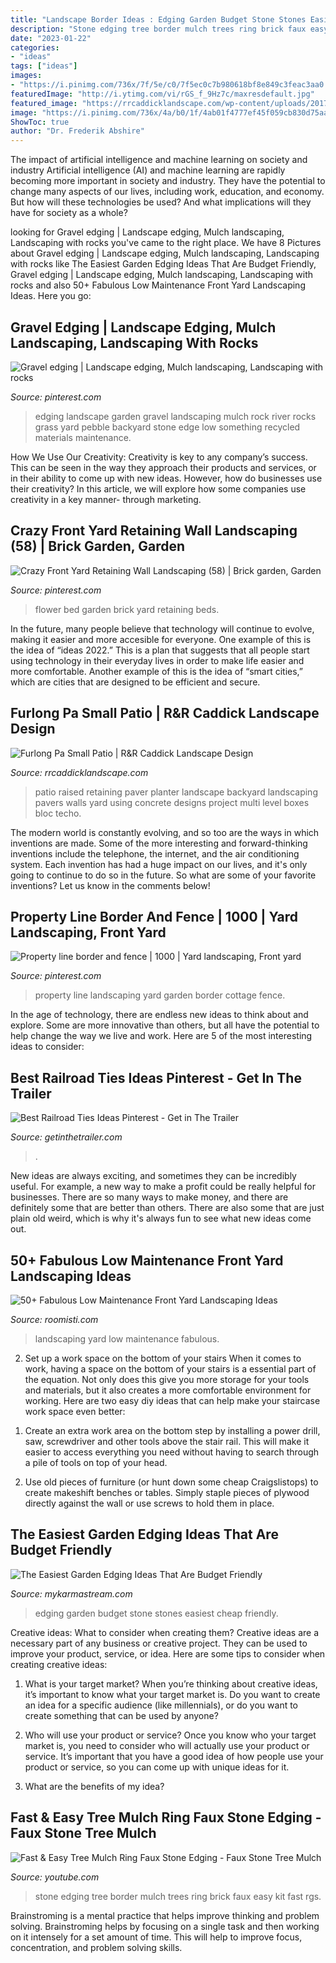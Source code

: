 ```yaml
---
title: "Landscape Border Ideas : Edging Garden Budget Stone Stones Easiest Cheap Friendly"
description: "Stone edging tree border mulch trees ring brick faux easy kit fast rgs"
date: "2023-01-22"
categories:
- "ideas"
tags: ["ideas"]
images:
- "https://i.pinimg.com/736x/7f/5e/c0/7f5ec0c7b980618bf8e849c3feac3aa0.jpg"
featuredImage: "http://i.ytimg.com/vi/rGS_f_9Hz7c/maxresdefault.jpg"
featured_image: "https://rrcaddicklandscape.com/wp-content/uploads/2017/02/raised-patio-with-pavers-web.jpg"
image: "https://i.pinimg.com/736x/4a/b0/1f/4ab01f4777ef45f059cb830d75aa99c7--pebble-garden-garden-edging.jpg"
ShowToc: true
author: "Dr. Frederik Abshire"
---
```



The impact of artificial intelligence and machine learning on society and industry
Artificial intelligence (AI) and machine learning are rapidly becoming more important in society and industry. They have the potential to change many aspects of our lives, including work, education, and economy. But how will these technologies be used? And what implications will they have for society as a whole?

	

		
looking for Gravel edging | Landscape edging, Mulch landscaping, Landscaping with rocks you've came to the right place. We have 8 Pictures about Gravel edging | Landscape edging, Mulch landscaping, Landscaping with rocks like The Easiest Garden Edging Ideas That Are Budget Friendly, Gravel edging | Landscape edging, Mulch landscaping, Landscaping with rocks and also 50+ Fabulous Low Maintenance Front Yard Landscaping Ideas. Here you go:
		
    
## Gravel Edging | Landscape Edging, Mulch Landscaping, Landscaping With Rocks

<img loading=lazy src="https://i.pinimg.com/736x/4a/b0/1f/4ab01f4777ef45f059cb830d75aa99c7--pebble-garden-garden-edging.jpg" onerror="this.onerror=null;this.src='https://tse1.mm.bing.net/th?id=OIP.QLkYpD0evviOtWyFfrg-BQHaDZ&amp;pid=15.1';" alt="Gravel edging | Landscape edging, Mulch landscaping, Landscaping with rocks">

_Source: pinterest.com_

>edging landscape garden gravel landscaping mulch rock river rocks grass yard pebble backyard stone edge low something recycled materials maintenance. 

	

How We Use Our Creativity:
Creativity is key to any company’s success. This can be seen in the way they approach their products and services, or in their ability to come up with new ideas. However, how do businesses use their creativity? In this article, we will explore how some companies use creativity in a key manner- through marketing.

    
## Crazy Front Yard Retaining Wall Landscaping (58) | Brick Garden, Garden

<img loading=lazy src="https://i.pinimg.com/736x/9d/8e/90/9d8e9014ed77d5a68f5bd04492af2e91.jpg" onerror="this.onerror=null;this.src='https://tse4.mm.bing.net/th?id=OIP.pUhHwqeE3Dwgir8wLRrTMAHaLE&amp;pid=15.1';" alt="Crazy Front Yard Retaining Wall Landscaping (58) | Brick garden, Garden">

_Source: pinterest.com_

>flower bed garden brick yard retaining beds. 

	

In the future, many people believe that technology will continue to evolve, making it easier and more accesible for everyone. One example of this is the idea of “ideas 2022.” This is a plan that suggests that all people start using technology in their everyday lives in order to make life easier and more comfortable. Another example of this is the idea of “smart cities,” which are cities that are designed to be efficient and secure.

    
## Furlong Pa Small Patio | R&amp;R Caddick Landscape Design

<img loading=lazy src="https://rrcaddicklandscape.com/wp-content/uploads/2017/02/raised-patio-with-pavers-web.jpg" onerror="this.onerror=null;this.src='https://tse1.mm.bing.net/th?id=OIP.uviF3gj6CLhoiCdjz1QZrQHaE8&amp;pid=15.1';" alt="Furlong Pa Small Patio | R&amp;R Caddick Landscape Design">

_Source: rrcaddicklandscape.com_

>patio raised retaining paver planter landscape backyard landscaping pavers walls yard using concrete designs project multi level boxes bloc techo. 

	

The modern world is constantly evolving, and so too are the ways in which inventions are made. Some of the more interesting and forward-thinking inventions include the telephone, the internet, and the air conditioning system. Each invention has had a huge impact on our lives, and it's only going to continue to do so in the future. So what are some of your favorite inventions? Let us know in the comments below!

    
## Property Line Border And Fence | 1000 | Yard Landscaping, Front Yard

<img loading=lazy src="https://i.pinimg.com/736x/7f/5e/c0/7f5ec0c7b980618bf8e849c3feac3aa0.jpg" onerror="this.onerror=null;this.src='https://tse1.mm.bing.net/th?id=OIP.XBpvC4nh6M3KNr38Mm8OaAHaJ3&amp;pid=15.1';" alt="Property line border and fence | 1000 | Yard landscaping, Front yard">

_Source: pinterest.com_

>property line landscaping yard garden border cottage fence. 

	

In the age of technology, there are endless new ideas to think about and explore. Some are more innovative than others, but all have the potential to help change the way we live and work. Here are 5 of the most interesting ideas to consider: 

    
## Best Railroad Ties Ideas Pinterest - Get In The Trailer

<img loading=lazy src="https://cdn.getinthetrailer.com/wp-content/uploads/best-railroad-ties-ideas-pinterest_241124-840x450.jpg" onerror="this.onerror=null;this.src='https://tse4.mm.bing.net/th?id=OIP.mjsphPH7LStgvs_LOpckQgHaD9&amp;pid=15.1';" alt="Best Railroad Ties Ideas Pinterest - Get in The Trailer">

_Source: getinthetrailer.com_

>. 

	

New ideas are always exciting, and sometimes they can be incredibly useful. For example, a new way to make a profit could be really helpful for businesses. There are so many ways to make money, and there are definitely some that are better than others. There are also some that are just plain old weird, which is why it's always fun to see what new ideas come out.

    
## 50+ Fabulous Low Maintenance Front Yard Landscaping Ideas

<img loading=lazy src="https://roomisti.com/wp-content/uploads/2019/02/50-Fabulous-Low-Maintenance-Front-Yard-Landscaping-Ideas-9.jpg" onerror="this.onerror=null;this.src='https://tse3.mm.bing.net/th?id=OIP.rhm4uVssDncixrZsdFaN2AHaLH&amp;pid=15.1';" alt="50+ Fabulous Low Maintenance Front Yard Landscaping Ideas">

_Source: roomisti.com_

>landscaping yard low maintenance fabulous. 

	

2) Set up a work space on the bottom of your stairs
When it comes to work, having a space on the bottom of your stairs is a essential part of the equation. Not only does this give you more storage for your tools and materials, but it also creates a more comfortable environment for working. Here are two easy diy ideas that can help make your staircase work space even better:
1. Create an extra work area on the bottom step by installing a power drill, saw, screwdriver and other tools above the stair rail. This will make it easier to access everything you need without having to search through a pile of tools on top of your head.

2. Use old pieces of furniture (or hunt down some cheap Craigslistops) to create makeshift benches or tables. Simply staple pieces of plywood directly against the wall or use screws to hold them in place.

    
## The Easiest Garden Edging Ideas That Are Budget Friendly

<img loading=lazy src="https://mykarmastream.com/wp-content/uploads/2017/06/Garden-Edging-Ideas-8.jpg" onerror="this.onerror=null;this.src='https://tse4.mm.bing.net/th?id=OIP.flpfEGunS4l-c6aH2HRU0AHaFE&amp;pid=15.1';" alt="The Easiest Garden Edging Ideas That Are Budget Friendly">

_Source: mykarmastream.com_

>edging garden budget stone stones easiest cheap friendly. 

	

Creative ideas: What to consider when creating them?
Creative ideas are a necessary part of any business or creative project. They can be used to improve your product, service, or idea. Here are some tips to consider when creating creative ideas:
1. What is your target market? When you’re thinking about creative ideas, it’s important to know what your target market is. Do you want to create an idea for a specific audience (like millennials), or do you want to create something that can be used by anyone?

2. Who will use your product or service? Once you know who your target market is, you need to consider who will actually use your product or service. It’s important that you have a good idea of how people use your product or service, so you can come up with unique ideas for it.

3. What are the benefits of my idea?

    
## Fast &amp; Easy Tree Mulch Ring Faux Stone Edging - Faux Stone Tree Mulch

<img loading=lazy src="http://i.ytimg.com/vi/rGS_f_9Hz7c/maxresdefault.jpg" onerror="this.onerror=null;this.src='https://tse4.mm.bing.net/th?id=OIP.XPMC88sa5Sao8vh2X4gAAgHaEK&amp;pid=15.1';" alt="Fast &amp; Easy Tree Mulch Ring Faux Stone Edging - Faux Stone Tree Mulch">

_Source: youtube.com_

>stone edging tree border mulch trees ring brick faux easy kit fast rgs. 

	

Brainstroming is a mental practice that helps improve thinking and problem solving. Brainstroming helps by focusing on a single task and then working on it intensely for a set amount of time. This will help to improve focus, concentration, and problem solving skills.

